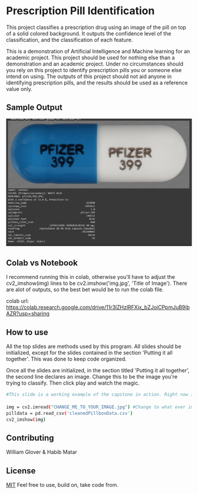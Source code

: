 #  Prescription Pill Identification 

This project classifies a prescription drug using an image of the pill on top of a solid colored background. It outputs the confidence level of the classification, and the classification of each feature. 

This is a demonstration of Artificial Intelligence and Machine learning for an academic project. This project should be used for nothing else than a demonstration and an academic project. Under no circumstances should you rely on this project to identify prescription pills you or someone else intend on using. The outputs of this project should not aid anyone in identifying prescription pills, and the results should be used as a reference value only. 

## Sample Output
![alt text](https://github.com/WillDeveloped/PrescriptionDrugClassifier/blob/main/SampleOutput.png?raw=true)

## Colab vs Notebook

I recommend running this in colab, otherwise you'll have to adjust the cv2_imshow(img) lines to be cv2.imshow('img.jpg', 'Title of Image'). There are alot of outputs, so the best bet would be to run the colab file. 

colab url: https://colab.research.google.com/drive/11r3lZHzlRFXjx_bZJoiCPpmJuB9ibAZR?usp=sharing


## How to use

All the top slides are methods used by this program. All slides should be initialized, except for the slides contained in the section 'Putting it all together'. This was done to keep code organized. 

Once all the slides are initialized, in the section titled 'Putting it all together', the second line declares an image. Change this to be the image you're trying to classify. Then click play and watch the magic. 

```bash
#This slide is a working example of the capstone in action. Right now images need to be individual. 

img = cv2.imread("CHANGE_ME_TO_YOUR_IMAGE.jpg") #Change to what ever image is being passed in
pilldata = pd.read_csv('cleanedPillboxData.csv')
cv2_imshow(img)
```

## Contributing
William Glover & 
Habib Matar

## License
[MIT](https://choosealicense.com/licenses/mit/) Feel free to use, build on, take code from. 

